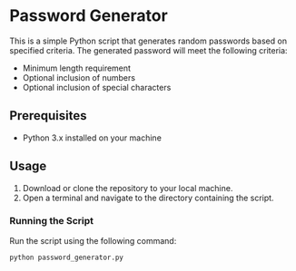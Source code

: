 # Password Generator

This is a simple Python script that generates random passwords based on specified criteria. The generated password will meet the following criteria:
- Minimum length requirement
- Optional inclusion of numbers
- Optional inclusion of special characters

## Prerequisites

- Python 3.x installed on your machine

## Usage

1. Download or clone the repository to your local machine.
2. Open a terminal and navigate to the directory containing the script.

### Running the Script

Run the script using the following command:

```bash
python password_generator.py
